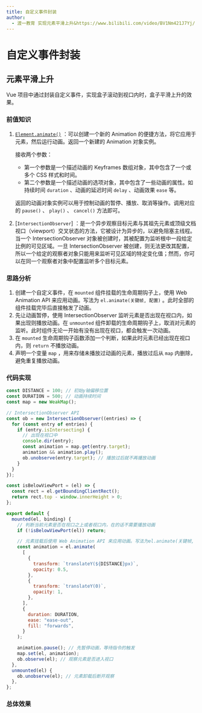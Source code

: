 ```yaml
---
title: 自定义事件封装
author:
  - 渡一教育 实现元素平滑上升&https://www.bilibili.com/video/BV1Nm421J7Yj/
---
```


# 自定义事件封装

## 元素平滑上升

Vue 项目中通过封装自定义事件，实现盒子滚动到视口内时，盒子平滑上升的效果。

### 前值知识

1. [`Element.animate()`](https://developer.mozilla.org/zh-CN/docs/Web/API/Element/animate) ：可以创建一个新的 Animation 的便捷方法，将它应用于元素，然后运行动画。返回一个新建的 Animation 对象实例。

   接收两个参数：

   - 第一个参数是一个描述动画的 Keyframes 数组对象，其中包含了一个或多个 CSS 样式和时间。
   - 第二个参数是一个描述动画的选项对象，其中包含了一些动画的属性。如 持续时间 `duration` 、动画的延迟时间 `delay` 、动画效果 `ease` 等。

   返回的动画对象实例可以用于控制动画的暂停、播放、取消等操作。调用对应的 `pause()` 、 `play()` 、 `cancel()` 方法即可。

2. [`IntersectionObserver`] ：是一个异步观察目标元素与其祖先元素或顶级文档视口（viewport）交叉状态的方法，它被设计为异步的，以避免阻塞主线程。当一个 IntersectionObserver 对象被创建时，其被配置为监听根中一段给定比例的可见区域。一旦 IntersectionObserver 被创建，则无法更改其配置，所以一个给定的观察者对象只能用来监听可见区域的特定变化值；然而，你可以在同一个观察者对象中配置监听多个目标元素。

### 思路分析

1. 创建一个自定义事件，在 `mounted` 组件挂载的生命周期钩子上，使用 Web Animation API 来应用动画。写法为 `el.animate(关键帧, 配置)` 。此时全部的组件挂载完毕后直接触发了动画。
2. 先让动画暂停，使用 IntersectionObserver 监听元素是否出现在视口内，如果出现则播放动画。在 `unmounted` 组件卸载的生命周期钩子上，取消对元素的监听。此时组件无论一开始有没有出现在视口，都会触发一次动画。
3. 在 `mounted` 生命周期钩子函数添加一个判断，如果此时元素已经出现在视口内，则 `return` 不播放动画。
4. 声明一个变量 `map` ，用来存储未播放过动画的元素，播放过后从 `map` 内删除，避免重复播放动画。

### 代码实现

```js
const DISTANCE = 100; // 初始y轴偏移位置
const DURATION = 500; // 动画持续时间
const map = new WeakMap();

// IntersectionObserver API
const ob = new IntersectionObserver((entries) => {
  for (const entry of entries) {
    if (entry.isIntersecting) {
      // 出现在视口中
      console.dir(entry);
      const animation = map.get(entry.target);
      animation && animation.play();
      ob.unobserve(entry.target); // 播放过后就不再播放动画
    }
  }
});

const isBelowViewPort = (el) => {
  const rect = el.getBoundingClientRect();
  return rect.top - window.innerHeight > 0;
};

export default {
  mounted(el, binding) {
    // 判断当前元素是否在视口之上或者视口内，在的话不需要播放动画
    if (!isBelowViewPort(el)) return;

    // 元素挂载后使用 Web Animation API 来应用动画。写法为el.animate(关键帧, 配置)
    const animation = el.animate(
      [
        {
          transform: `translateY(${DISTANCE}px)`,
          opacity: 0.5,
        },
        {
          transform: `translateY(0)`,
          opacity: 1,
        },
      ],
      {
        duration: DURATION,
        ease: "ease-out",
        fill: "forwards",
      }
    );

    animation.pause(); // 先暂停动画，等待指令的触发
    map.set(el, animation);
    ob.observe(el); // 观察元素是否进入视口
  },
  unmounted(el) {
    ob.unobserve(el); // 元素卸载后断开观察
  },
};
```

### 总体效果

<myIframe url="https://duyidao.github.io/blogweb/#/info/vue/slideIn" />
